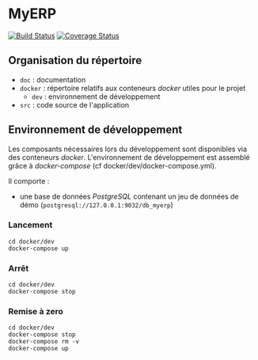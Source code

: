 # MyERP
[![Build Status](https://travis-ci.org/movitarac/project-4monica.svg?branch=master)](https://travis-ci.org/movitarac/project-4monica)
[![Coverage Status](https://coveralls.io/repos/github/movitarac/project-4monica/badge.svg?branch=master)](https://coveralls.io/github/movitarac/project-4monica?branch=master)
## Organisation du répertoire

*   `doc` : documentation
*   `docker` : répertoire relatifs aux conteneurs _docker_ utiles pour le projet
    *   `dev` : environnement de développement
*   `src` : code source de l'application


## Environnement de développement

Les composants nécessaires lors du développement sont disponibles via des conteneurs _docker_.
L'environnement de développement est assemblé grâce à _docker-compose_
(cf docker/dev/docker-compose.yml).

Il comporte :

*   une base de données _PostgreSQL_ contenant un jeu de données de démo (`postgresql://127.0.0.1:9032/db_myerp`)



### Lancement

    cd docker/dev
    docker-compose up


### Arrêt

    cd docker/dev
    docker-compose stop


### Remise à zero

    cd docker/dev
    docker-compose stop
    docker-compose rm -v
    docker-compose up


